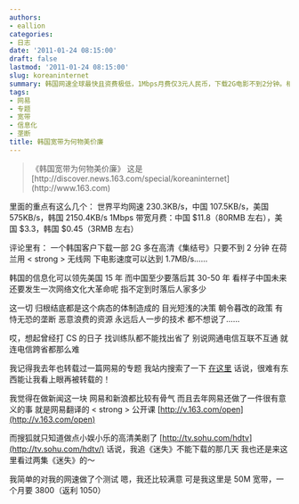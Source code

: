 ```yaml
---
authors:
- eallion
categories:
- 日志
date: '2011-01-24 08:15:00'
draft: false
lastmod: '2011-01-24 08:15:00'
slug: koreaninternet
summary: 韩国网速全球最快且资费极低，1Mbps月费仅3元人民币，下载2G电影不到2分钟。相比之下中国网速慢、费用高，评论认为体制弊端导致技术落后和资源浪费。网易等媒体在新闻和公开课方面表现突出，而个人体验显示国内高端宽带价格昂贵。
tags:
- 网易
- 专题
- 宽带
- 信息化
- 垄断
title: 韩国宽带为何物美价廉
---
```


<blockquote>《韩国宽带为何物美价廉》
这是 [http://discover.news.163.com/special/koreaninternet](http://www.163.com)</blockquote>
里面的重点有这么几个：
世界平均网速 230.3KB/s，中国 107.5KB/s，美国 575KB/s，韩国 2150.4KB/s
1Mbps 带宽月费：中国 $11.8（80RMB 左右），美国 $3.3，韩国 $0.45（3RMB 左右）

评论里有：
一个韩国客户下载一部 2G 多在高清《集结号》只要不到 2 分钟
在荷兰用 < strong > 无线网 </strong > 下电影速度可以达到 1.7MB/s……

韩国的信息化可以领先美国 15 年
而中国至少要落后其 30-50 年
看样子中国未来还要发生一次网络文化大革命呢
指不定到时落后人家多少

这一切
归根结底都是这个病态的体制造成的
目光短浅的决策
朝令暮改的政策
有恃无恐的垄断
恶意浪费的资源
永远后人一步的技术
都不想说了……

哎，想起曾经打 CS 的日子
找训练队都不能找出省了
别说网通电信互联不互通
就连电信跨省都那么难

我记得我去年也转载过一篇网易的专题
我站内搜索了一下 [在这里](http://eallion.com/netease-black-brick-house-property-awards-in-the-first-quarter-2010)
话说，很难有东西能让我看上眼再被转载的！

我觉得在做新闻这一块
网易和新浪都比较有骨气
而且去年网易还做了一件很有意义的事
就是网易翻译的 < strong > 公开课 </strong> [http://v.163.com/open](http://v.163.com/open)

而搜狐就只知道做点小娱小乐的高清美剧了 [http://tv.sohu.com/hdtv](http://tv.sohu.com/hdtv/)
话说，我追《迷失》不能下载的那几天
我也还是来这里看过两集《迷失》的～

我简单的对我的网速做了个测试
嗯，我还比较满意
可是我这里是 50M 宽带，一个月要 3800（返利 1050）